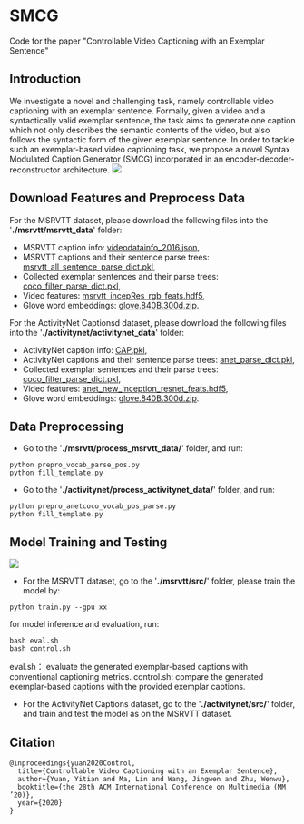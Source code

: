 # SMCG
Code for the paper "Controllable Video Captioning with an Exemplar Sentence"


## Introduction
 
We investigate a novel and challenging task, namely controllable video captioning with an exemplar sentence. Formally, given a video and a syntactically valid exemplar sentence, the task aims to generate one caption which not only describes the semantic contents of the video, but also follows the syntactic form of the given exemplar sentence. In order to tackle such an exemplar-based video captioning task, we propose a novel Syntax Modulated Caption Generator (SMCG) incorporated in an encoder-decoder-reconstructor architecture.
![](https://github.com/yytzsy/SCDM/blob/master/task.PNG)

## Download Features and Preprocess Data

For the MSRVTT dataset, please download the following files into the '**./msrvtt/msrvtt_data**' folder:
* MSRVTT caption info: [videodatainfo_2016.json](https://drive.google.com/file/d/1P-kfWOQoHzSxd8vNpogNGyx8Jc4TKj4E/view?usp=sharing),
* MSRVTT captions and their sentence parse trees: [msrvtt_all_sentence_parse_dict.pkl](https://drive.google.com/file/d/1P-kfWOQoHzSxd8vNpogNGyx8Jc4TKj4E/view?usp=sharing),
* Collected exemplar sentences and their parse trees: [coco_filter_parse_dict.pkl](https://drive.google.com/file/d/1P-kfWOQoHzSxd8vNpogNGyx8Jc4TKj4E/view?usp=sharing),
* Video features: [msrvtt_incepRes_rgb_feats.hdf5](https://drive.google.com/file/d/1P-kfWOQoHzSxd8vNpogNGyx8Jc4TKj4E/view?usp=sharing),
* Glove word embeddings: [glove.840B.300d.zip](http://nlp.stanford.edu/data/glove.840B.300d.zip).


For the ActivityNet Captionsd dataset, please download the following files into the '**./activitynet/activitynet_data**' folder:
* ActivityNet caption info: [CAP.pkl](https://drive.google.com/file/d/1P-kfWOQoHzSxd8vNpogNGyx8Jc4TKj4E/view?usp=sharing),
* ActivityNet captions and their sentence parse trees: [anet_parse_dict.pkl](https://drive.google.com/file/d/1P-kfWOQoHzSxd8vNpogNGyx8Jc4TKj4E/view?usp=sharing),
* Collected exemplar sentences and their parse trees: [coco_filter_parse_dict.pkl](https://drive.google.com/file/d/1P-kfWOQoHzSxd8vNpogNGyx8Jc4TKj4E/view?usp=sharing),
* Video features: [anet_new_inception_resnet_feats.hdf5](https://drive.google.com/file/d/1P-kfWOQoHzSxd8vNpogNGyx8Jc4TKj4E/view?usp=sharing),
* Glove word embeddings: [glove.840B.300d.zip](http://nlp.stanford.edu/data/glove.840B.300d.zip).


## Data Preprocessing


* Go to the '**./msrvtt/process_msrvtt_data/**' folder, and run:
```
python prepro_vocab_parse_pos.py
python fill_template.py
```
* Go to the '**./activitynet/process_activitynet_data/**' folder, and run:
```
python prepro_anetcoco_vocab_pos_parse.py
python fill_template.py
```

## Model Training and Testing
![](https://github.com/yytzsy/SCDM/blob/master/model.PNG)

* For the MSRVTT dataset, go to the '**./msrvtt/src/**' folder, please train the model by:
```
python train.py --gpu xx
```
for model inference and evaluation, run:
```
bash eval.sh 
bash control.sh 
```
eval.sh： evaluate the generated exemplar-based captions with conventional captioning metrics. 
control.sh: compare the generated exemplar-based captions with the provided exemplar captions.


* For the ActivityNet Captions dataset, go to the '**./activitynet/src/**' folder, and train and test the model as on the MSRVTT dataset.

## Citation
```
@inproceedings{yuan2020Control,
  title={Controllable Video Captioning with an Exemplar Sentence},
  author={Yuan, Yitian and Ma, Lin and Wang, Jingwen and Zhu, Wenwu},
  booktitle={the 28th ACM International Conference on Multimedia (MM ’20)},
  year={2020}
}
```
